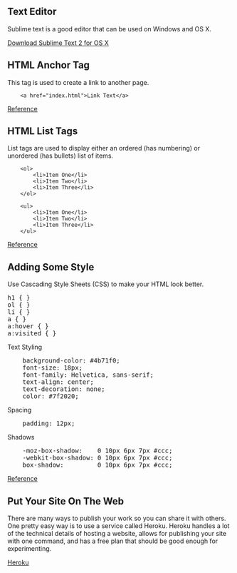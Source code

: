 Text Editor
-----------

Sublime text is a good editor that can be used on Windows and OS X.

[Download Sublime Text 2 for OS X](http://c758482.r82.cf2.rackcdn.com/Sublime%20Text%202.0.2.dmg)

HTML Anchor Tag
----------

This tag is used to create a link to another page.

```
	<a href="index.html">Link Text</a>
```

[Reference](http://www.w3schools.com/tags/tag_a.asp)

HTML List Tags
--------------

List tags are used to display either an ordered (has numbering) or unordered (has bullets) list of items.

```
	<ol>
		<li>Item One</li>
		<li>Item Two</li>
		<li>Item Three</li>	
	</ol>
```

```
	<ul>
		<li>Item One</li>
		<li>Item Two</li>
		<li>Item Three</li>	
	</ul>
```

[Reference](http://www.w3schools.com/html/html_lists.asp)

Adding Some Style
-----------------

Use Cascading Style Sheets (CSS) to make your HTML look better. 

<pre>
h1 { }
ol { }
li { }
a { }
a:hover { }
a:visited { }
</pre>

Text Styling

<pre>
    background-color: #4b71f0;
    font-size: 18px;
    font-family: Helvetica, sans-serif;
    text-align: center;
    text-decoration: none;
    color: #7f2020;
</pre>

Spacing

<pre>
    padding: 12px;
</pre>

Shadows

<pre>
    -moz-box-shadow:    0 10px 6px 7px #ccc;
    -webkit-box-shadow: 0 10px 6px 7px #ccc;
    box-shadow:         0 10px 6px 7px #ccc;
</pre>

[Reference](http://www.w3schools.com/css/)

Put Your Site On The Web
------------------------

There are many ways to publish your work so you can share it with others. One pretty easy way is to use a service called Heroku. Heroku handles a lot of the technical details of hosting a website, allows for publishing your site with one command, and has a free plan that should be good enough for experimenting.

[Heroku](https://www.heroku.com/)